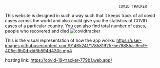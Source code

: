                                                         COVID TRACKER

This website is designed in such a way such that it keeps track of all covid cases across the world and also could give you the statistics of COVID cases of a particular country. You can also find total number of cases, people who recovered and died
![covidtracker](https://user-images.githubusercontent.com/91485241/179820314-8bfeec84-7846-4a47-97f2-bc593ac72172.jpg)


This is the visual representation of how the app works: 
https://user-images.githubusercontent.com/91485241/178581925-5e78885a-9ec9-405e-9b0d-dd6b594d430c.mp4

hosting link: https://covid-19-tracker-779b1.web.app/

